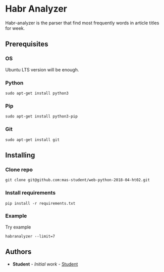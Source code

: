 # Habr Analyzer

Habr-analyzer is the parser that find most frequently words in article titles for week.

## Prerequisites

### OS

Ubuntu LTS version will be enough.

### Python

```
sudo apt-get install python3
```

### Pip

```
sudo apt-get install python3-pip
```

### Git

```
sudo apt-get install git
```

## Installing

### Clone repo

```
git clone git@github.com:mas-student/web-python-2018-04-ht02.git
```

### Install requirements
```
pip install -r requirements.txt
```

### Example
Try example

```
habranalyzer --limit=7
```

## Authors

* **Student** - *Initial work* - [Student](https://github.com/mas-student)
